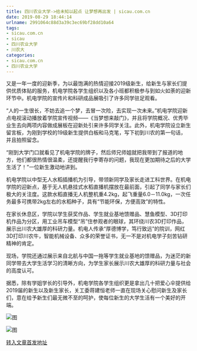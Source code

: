 ```yaml
---
title: 四川农业大学->给未知以起点 让梦想再出发 | sicau.com.cn
date: 2019-08-29 18:44:14
urlname: 2991064c88d3a39c3ec69bf28dd10a64
tags: 
- sicau.com.cn
- sicau
- 四川农业大学
- 川农大
categories:
- sicau.com.cn
- 四川农业大学
---
```



又是一年一度的迎新季，为以最饱满的热情迎接2019级新生，给新生与家长们提供优质体贴的服务，机电学院各学生组织以及各小班都积极参与到如火如荼的迎新环节中。机电学院的宣传片和科研成品展吸引了许多同学驻足观看。

“人的一生很长，不妨去追一个梦，去冒一次险，去实现一次未来。”机电学院迎新点电视滚动播放着学院宣传视频——《当梦想来敲门》，并且将学院概况、优秀毕业生去向两项内容做成展板在迎新处引来许多同学关注。此外，机电学院设立新生留言板，为刚到学校的19级新生提供白板和马克笔，写下初到川农的第一句话，并且拍照留念。

“刚到大学门口就看见了机电学院的牌子，然后师兄师姐就把我带到了报道的地方，他们都很热情很温柔，还提醒我行李寄存的问题，我现在更加期待之后的大学生活了！”一位新生激动地讲到。

机电学院以中型无人水稻插播机为引导，带领新同学及家长走进工科世界。在机电学院的迎新点，基于无人机悬挂式水稻直播机摆放在最前面，引起了同学与家长们极大的关注度。这款水稻直播无人机整机重4.2kg，起飞重量6.0－11.0kg，一次任务最多可携带2kg左右的水稻种子，具有“节能环保，方便高效”的特性。

在家长休息区，学院以学生获奖作品、学生就业基地馈赠品、慧鱼模型、3D打印机作品为分区，用工业吊车模型“吊”住参观者的眼球，其环绕川农3D打印作品，展示出川农大雄厚的科研力量。机电人传承“厚德博学，笃行致远”的院训，网红3D打印川农牛，智能机械设备、众多的荣誉证书，无一不是对机电学子刻苦钻研精神的肯定。

现场，学院还通过展示来自北航与中国一拖等学生就业基地的馈赠品，为迷茫的新同学带去大学生活学习的清晰方向，为学生家长展示川农大雄厚的科研力量与社会的高度认可。

据悉，除有学姐学长的引导外，机电学院各学生组织更是拿出几十把爱心伞提供给2019届的新生以及新生家长，关工委蒋建恒老师一直在现场关心慰问新生及家长们，意在给予新生们最无微不至的呵护，使每位新生的大学生活有一个美好的开端。



![图](https://news.sicau.edu.cn/__local/8/8A/58/69D9CE558A264DF172128090665_5A2F94AA_1A2BB.jpg)

![图](https://news.sicau.edu.cn/__local/4/67/D8/6D1EBC77A69E05EB67D338ED2E4_C69B8289_142A1.jpg)

[转入文章首发地址](https://news.sicau.edu.cn/info/1078/53030.htm)